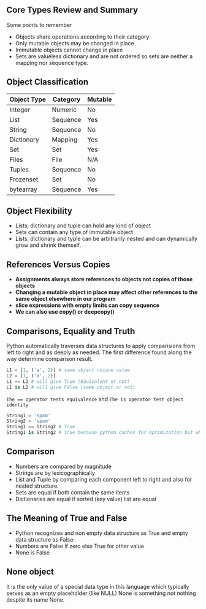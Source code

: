 ## Core Types Review and Summary
Some points to remember
- Objects share operations according to their category
- Only mutable objects may be changed in place
- Immutable objects cannot change in place
- Sets are valueless dictionary and are not ordered so sets are neither a mapping nor sequence type.

## Object Classification
| Object Type | Category | Mutable |
|-------------|----------|---------|
| Integer     | Numeric  | No      |
| List        | Sequence | Yes     |
| String      | Sequence | No      |
| Dictionary  | Mapping  | Yes     |
| Set         | Set      | Yes     |
| Files       |  File    | N/A     |
| Tuples      | Sequence | No      |
| Frozenset   | Set      | No      |
| bytearray   | Sequence | Yes     |

## Object Flexibility
- Lists, dictionary and tuple can hold any kind of object
- Sets can contain any type of immutable object
- Lists, dictionary and typle can be arbitrarily nested and can dynamically grow and shrink themself.

## References Versus Copies
- **Assignments always store references to objects not copies of those objects**
- **Changing a mutable object in place may affect other references to the same object elsewhere in our program**
- **slice expressions with empty limits can copy sequence**
- **We can also use copy() or deepcopy()**

## Comparisons, Equality and Truth
Python automatically traverses data structures to apply comparisions from left to right and as deeply as needed. The first difference found along the way determine comparison result.

```python
L1 = [1, ('a', 2)] # same object unique value
L2 = [1, ('a', 2)]
L1 == L2 # will give True (Equivalent or not)
L1 is L2 # will give False (same object or not)
```
`The == operator tests equivalence` and `The is operator test object identity`

```python
String1 = 'spam'
String2 = 'spam'
String1 == String2 # True
String1 is String2 # True because python caches for optimization but when used longer string this will become false.
```

## Comparison
- Numbers are compared by magnitude
- Strings are by lexicographically
- List and Tuple by comparing each component left to right and also for nested structure.
- Sets are equal if both contain the same items
- Dictionaries are equal if sorted (key value) list are equal

## The Meaning of True and False
- Python recognizes and non empty data structure as True and empty data structure as False.
- Numbers are False if zero else True for other value
- None is False

## None object
It is the only value of a special data type in this language which typically serves as an empty placeholder  (like NULL)
None is something not nothing despite its name None.